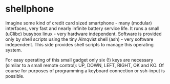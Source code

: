 # shellphone
Imagine some kind of credit card sized smartphone - many (modular) interfaces, very fast and nearly infinite battery service life.
It runs a small (uClibc) busybox linux - very hardware independent. Software is provided only by shell scripts using the tiny Almqvist shell (ash) - very software independent.
This side provides shell scripts to manage this operating system.

For easy operating of this small gadget only six (!) keys are necessary (similar to a small remote control):
 UP, DOWN, LEFT, RIGHT, OK and KO.
Of course for purposes of programming a keyboard connection or ssh-input is possible.
